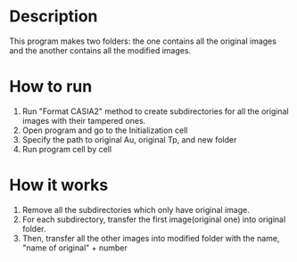 # Description
This program makes two folders: the one contains all the original images and the another contains all the modified images.

# How to run

1. Run "Format CASIA2" method to create subdirectories for all the original images with their tampered ones.
2. Open program and go to the Initialization cell
3. Specify the path to original Au, original Tp, and new folder
4. Run program cell by cell

# How it works

1. Remove all the subdirectories which only have original image.
2. For each subdirectory, transfer the first image(original one) into original folder.
3. Then, transfer all the other images into modified folder with the name, "name of original" + number
